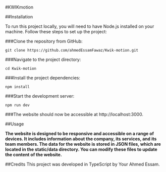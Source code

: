 #KWIKmotion


##Installation

To run this project locally, you will need to have Node.js installed on your machine. Follow these steps to set up the project:

###Clone the repository from GitHub:

`git clone https://github.com/ahmedEssamFawaz/Kwik-motion.git`

###Navigate to the project directory:

`cd Kwik-motion`

###Install the project dependencies:

`npm install`

###Start the development server:

`npm run dev`


###The website should now be accessible at http://localhost:3000.

##Usage

**The website is designed to be responsive and accessible on a range of devices. It includes information about the company, its services, and its team members. The data for the website is stored in JSON files, which are located in the static/data directory. You can modify these files to update the content of the website.**

##Credits
This project was developed in TypeScript by Your Ahmed Essam.

